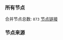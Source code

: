 ### 所有节点
合并节点总数: `873`
[节点链接](https://raw.githubusercontent.com/rzhy1/11/master/sub/sub_merge_base64.txt)

### 节点来源
